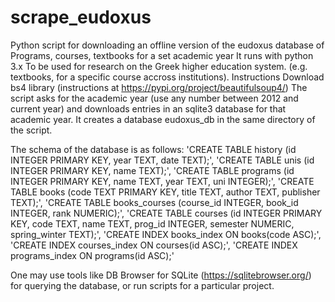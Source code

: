 # scrape_eudoxus
Python script for downloading an offline version of the eudoxus database of Programs, courses, textbooks for a set academic year
It runs with python 3.x
To be used for research on the Greek higher education system. (e.g. textbooks, for a specific course accross institutions).
Instructions
Download bs4 library (instructions at https://pypi.org/project/beautifulsoup4/)
The script asks for the academic year (use any number between 2012 and current year) and downloads entries in an sqlite3 database 
for that academic year.
It creates a database eudoxus_db in the same directory of the script.

The schema of the database is as follows:
'CREATE TABLE history (id INTEGER PRIMARY KEY, year TEXT, date TEXT);',
'CREATE TABLE unis (id INTEGER PRIMARY KEY, name TEXT);',
'CREATE TABLE programs (id INTEGER PRIMARY KEY, name TEXT, year TEXT, uni INTEGER);',
'CREATE TABLE books (code TEXT PRIMARY KEY, title TEXT, author TEXT, publisher TEXT);',
'CREATE TABLE books_courses (course_id INTEGER, book_id INTEGER, rank NUMERIC);',
'CREATE TABLE courses (id INTEGER PRIMARY KEY, code TEXT, name TEXT, prog_id INTEGER, semester NUMERIC, spring_winter TEXT);',
'CREATE INDEX books_index ON books(code ASC);',
'CREATE INDEX courses_index ON courses(id ASC);',
'CREATE INDEX programs_index ON programs(id ASC);'

One may use tools like DB Browser for SQLite (https://sqlitebrowser.org/) for querying the database, or run scripts 
for a particular project.
